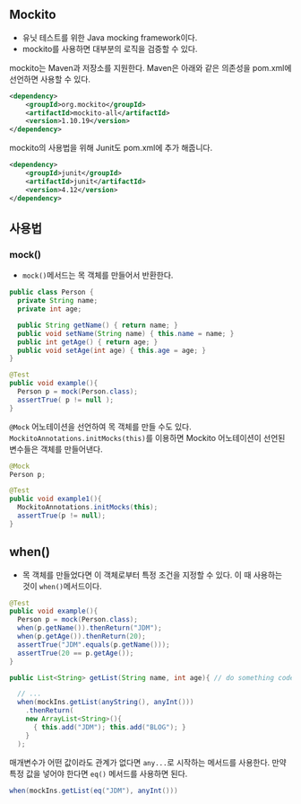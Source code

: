 ## Mockito

- 유닛 테스트를 위한 Java mocking framework이다.
- mockito를 사용하면 대부분의 로직을 검증할 수 있다.



mockito는 Maven과 저장소를 지원한다. Maven은 아래와 같은 의존성을 pom.xml에 선언하면 사용할 수 있다.

```xml
<dependency>
    <groupId>org.mockito</groupId>
    <artifactId>mockito-all</artifactId>
    <version>1.10.19</version>
</dependency>
```

mockito의 사용법을 위해 Junit도 pom.xml에 추가 해줍니다.

```xml
<dependency>
    <groupId>junit</groupId>
    <artifactId>junit</artifactId>
    <version>4.12</version>
</dependency>
```



## 사용법

### mock()

- `mock()`메서드는 목 객체를 만들어서 반환한다.

```java
public class Person {
  private String name;
  private int age;

  public String getName() { return name; }
  public void setName(String name) { this.name = name; }
  public int getAge() { return age; }
  public void setAge(int age) { this.age = age; }
}
```

```java
@Test
public void example(){
  Person p = mock(Person.class);
  assertTrue( p != null );
}
```



`@Mock` 어노테이션을 선언하여 목 객체를 만들 수도 있다. `MockitoAnnotations.initMocks(this)`를 이용하면 Mockito 어노테이션이 선언된 변수들은 객체를 만들어낸다.

```java
@Mock
Person p;

@Test
public void example1(){
  MockitoAnnotations.initMocks(this);
  assertTrue(p != null);
}
```



## when()

- 목 객체를 만들었다면 이 객체로부터  특정 조건을 지정할 수 있다. 이 때 사용하는 것이 `when()`메서드이다.

```java
@Test
public void example(){
  Person p = mock(Person.class);
  when(p.getName()).thenReturn("JDM");
  when(p.getAge()).thenReturn(20);
  assertTrue("JDM".equals(p.getName()));
  assertTrue(20 == p.getAge());
}
```

```java
public List<String> getList(String name, int age){ // do something code }

  // ...
  when(mockIns.getList(anyString(), anyInt()))
    .thenReturn(
    new ArrayList<String>(){
      { this.add("JDM"); this.add("BLOG"); }
    }
  );
```

매개변수가 어떤 값이라도 관계가 없다면 `any...`로 시작하는 메서드를 사용한다. 만약 특정 값을 넣어야 한다면 `eq()` 메서드를 사용하면 된다.

```java
when(mockIns.getList(eq("JDM"), anyInt()))
```


